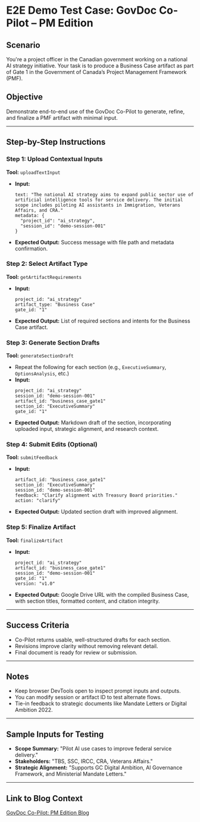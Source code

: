 # E2E Demo Test Case: GovDoc Co-Pilot – PM Edition

## Scenario
You're a project officer in the Canadian government working on a national AI strategy initiative. Your task is to produce a Business Case artifact as part of Gate 1 in the Government of Canada’s Project Management Framework (PMF).

## Objective
Demonstrate end-to-end use of the GovDoc Co-Pilot to generate, refine, and finalize a PMF artifact with minimal input.

---

## Step-by-Step Instructions

### Step 1: Upload Contextual Inputs
**Tool:** `uploadTextInput`

- **Input:**
  ```
  text: "The national AI strategy aims to expand public sector use of artificial intelligence tools for service delivery. The initial scope includes piloting AI assistants in Immigration, Veterans Affairs, and CRA."
  metadata: {
    "project_id": "ai_strategy",
    "session_id": "demo-session-001"
  }
  ```
- **Expected Output:** Success message with file path and metadata confirmation.

### Step 2: Select Artifact Type
**Tool:** `getArtifactRequirements`

- **Input:**
  ```
  project_id: "ai_strategy"
  artifact_type: "Business Case"
  gate_id: "1"
  ```
- **Expected Output:** List of required sections and intents for the Business Case artifact.

### Step 3: Generate Section Drafts
**Tool:** `generateSectionDraft`

- Repeat the following for each section (e.g., `ExecutiveSummary`, `OptionsAnalysis`, etc.)
- **Input:**
  ```
  project_id: "ai_strategy"
  session_id: "demo-session-001"
  artifact_id: "business_case_gate1"
  section_id: "ExecutiveSummary"
  gate_id: "1"
  ```
- **Expected Output:** Markdown draft of the section, incorporating uploaded input, strategic alignment, and research context.

### Step 4: Submit Edits (Optional)
**Tool:** `submitFeedback`

- **Input:**
  ```
  artifact_id: "business_case_gate1"
  section_id: "ExecutiveSummary"
  session_id: "demo-session-001"
  feedback: "Clarify alignment with Treasury Board priorities."
  action: "clarify"
  ```
- **Expected Output:** Updated section draft with improved alignment.

### Step 5: Finalize Artifact
**Tool:** `finalizeArtifact`

- **Input:**
  ```
  project_id: "ai_strategy"
  artifact_id: "business_case_gate1"
  session_id: "demo-session-001"
  gate_id: "1"
  version: "v1.0"
  ```
- **Expected Output:** Google Drive URL with the compiled Business Case, with section titles, formatted content, and citation integrity.

---

## Success Criteria
- Co-Pilot returns usable, well-structured drafts for each section.
- Revisions improve clarity without removing relevant detail.
- Final document is ready for review or submission.

---

## Notes
- Keep browser DevTools open to inspect prompt inputs and outputs.
- You can modify session or artifact ID to test alternate flows.
- Tie-in feedback to strategic documents like Mandate Letters or Digital Ambition 2022.

---

## Sample Inputs for Testing
- **Scope Summary:** "Pilot AI use cases to improve federal service delivery."
- **Stakeholders:** "TBS, SSC, IRCC, CRA, Veterans Affairs."
- **Strategic Alignment:** "Supports GC Digital Ambition, AI Governance Framework, and Ministerial Mandate Letters."

---

## Link to Blog Context
[GovDoc Co-Pilot: PM Edition Blog](https://github.com/stewmckendry/ai-delivery-sandbox/blob/sandbox-curious-falcon/project/comms/govdoc_copilot_blog.md)